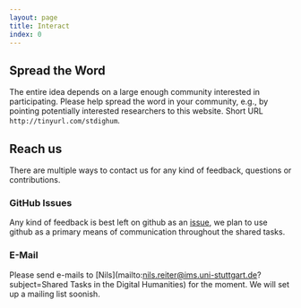 ```yaml
---
layout: page
title: Interact
index: 0
---
```


## Spread the Word


The entire idea depends on a large enough community interested in participating. Please help spread the word in your community, e.g., by pointing potentially interested researchers to this website. Short URL `http://tinyurl.com/stdighum`.

## Reach us

There are multiple ways to contact us for any kind of feedback, questions or contributions.

### GitHub Issues

Any kind of feedback is best left on github as an [issue](https://github.com/SharedTasksInTheDH/sharedtasksinthedh.github.io/issues), we plan to use github as a primary means of communication throughout the shared tasks.

### E-Mail

Please send e-mails to [Nils](mailto:nils.reiter@ims.uni-stuttgart.de?subject=Shared Tasks in the Digital Humanities) for the moment. We will set up a mailing list soonish.
